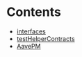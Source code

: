 

# Contents
- [interfaces](/src/interfaces)
- [testHelperContracts](/src/testHelperContracts)
- [AavePM](AavePM.sol/contract.AavePM.md)
